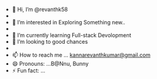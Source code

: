 - 👋 Hi, I’m @revanthk58
- 
- 👀 I’m interested in  Exploring Something new..
- 
- 🌱 I’m currently learning Full-stack Devolopment
- 💞️ I’m looking to good chances
- 
- 📫 How to reach me ... kannarevanthkumar@gmail.com
- 😄 Pronouns: ...B@Nnu, Bunny
- ⚡ Fun fact: ...

<!---
revanthk58/revanthk58 is a ✨ special ✨ repository because its `README.md` (this file) appears on your GitHub profile.
You can click the Preview link to take a look at your changes.
--->
